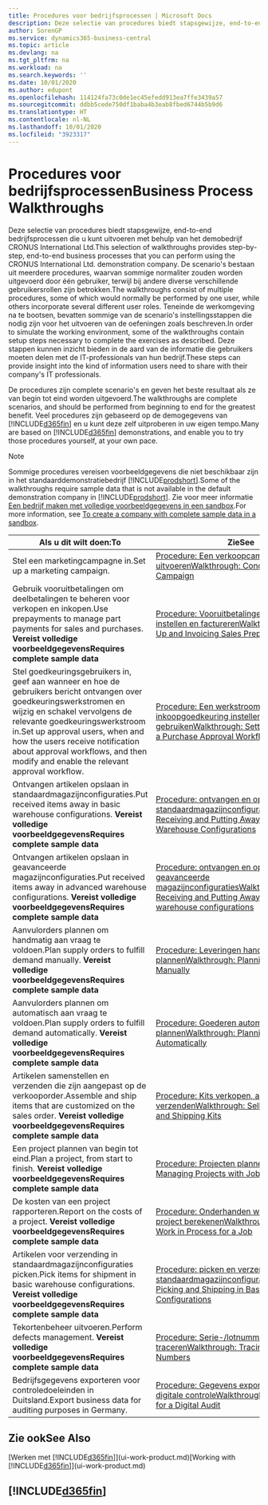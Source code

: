 ```yaml
---
title: Procedures voor bedrijfsprocessen | Microsoft Docs
description: Deze selectie van procedures biedt stapsgewijze, end-to-end bedrijfsprocessen die u kunt uitvoeren met behulp van het demobedrijf CRONUS International Ltd.
author: SorenGP
ms.service: dynamics365-business-central
ms.topic: article
ms.devlang: na
ms.tgt_pltfrm: na
ms.workload: na
ms.search.keywords: ''
ms.date: 10/01/2020
ms.author: edupont
ms.openlocfilehash: 114124fa73c0de1ec45efedd913ea7ffe3439a57
ms.sourcegitcommit: ddbb5cede750df1baba4b3eab8fbed6744b5b9d6
ms.translationtype: HT
ms.contentlocale: nl-NL
ms.lasthandoff: 10/01/2020
ms.locfileid: "3923317"
---
```

# <a name="business-process-walkthroughs"></a><span data-ttu-id="5f767-103">Procedures voor bedrijfsprocessen</span><span class="sxs-lookup"><span data-stu-id="5f767-103">Business Process Walkthroughs</span></span>

<span data-ttu-id="5f767-104">Deze selectie van procedures biedt stapsgewijze, end-to-end bedrijfsprocessen die u kunt uitvoeren met behulp van het demobedrijf CRONUS International Ltd.</span><span class="sxs-lookup"><span data-stu-id="5f767-104">This selection of walkthroughs provides step-by-step, end-to-end business processes that you can perform using the CRONUS International Ltd. demonstration company.</span></span> <span data-ttu-id="5f767-105">De scenario's bestaan uit meerdere procedures, waarvan sommige normaliter zouden worden uitgevoerd door één gebruiker, terwijl bij andere diverse verschillende gebruikersrollen zijn betrokken.</span><span class="sxs-lookup"><span data-stu-id="5f767-105">The walkthroughs consist of multiple procedures, some of which would normally be performed by one user, while others incorporate several different user roles.</span></span> <span data-ttu-id="5f767-106">Teneinde de werkomgeving na te bootsen, bevatten sommige van de scenario's instellingsstappen die nodig zijn voor het uitvoeren van de oefeningen zoals beschreven.</span><span class="sxs-lookup"><span data-stu-id="5f767-106">In order to simulate the working environment, some of the walkthroughs contain setup steps necessary to complete the exercises as described.</span></span> <span data-ttu-id="5f767-107">Deze stappen kunnen inzicht bieden in de aard van de informatie die gebruikers moeten delen met de IT-professionals van hun bedrijf.</span><span class="sxs-lookup"><span data-stu-id="5f767-107">These steps can provide insight into the kind of information users need to share with their company's IT professionals.</span></span>  

 <span data-ttu-id="5f767-108">De procedures zijn complete scenario's en geven het beste resultaat als ze van begin tot eind worden uitgevoerd.</span><span class="sxs-lookup"><span data-stu-id="5f767-108">The walkthroughs are complete scenarios, and should be performed from beginning to end for the greatest benefit.</span></span> <span data-ttu-id="5f767-109">Veel procedures zijn gebaseerd op de demogegevens van [!INCLUDE[d365fin](includes/d365fin_md.md)] en u kunt deze zelf uitproberen in uw eigen tempo.</span><span class="sxs-lookup"><span data-stu-id="5f767-109">Many are based on [!INCLUDE[d365fin](includes/d365fin_md.md)] demonstrations, and enable you to try those procedures yourself, at your own pace.</span></span>  

> [!NOTE]
> <span data-ttu-id="5f767-110">Sommige procedures vereisen voorbeeldgegevens die niet beschikbaar zijn in het standaarddemonstratiebedrijf [!INCLUDE[prodshort](includes/prodshort.md)].</span><span class="sxs-lookup"><span data-stu-id="5f767-110">Some of the walkthroughs require sample data that is not available in the default demonstration company in [!INCLUDE[prodshort](includes/prodshort.md)].</span></span> <span data-ttu-id="5f767-111">Zie voor meer informatie [Een bedrijf maken met volledige voorbeeldgegevens in een sandbox](across-how-create-sandbox-environment.md#to-create-a-company-with-complete-sample-data-in-a-sandbox).</span><span class="sxs-lookup"><span data-stu-id="5f767-111">For more information, see [To create a company with complete sample data in a sandbox](across-how-create-sandbox-environment.md#to-create-a-company-with-complete-sample-data-in-a-sandbox).</span></span>

|<span data-ttu-id="5f767-112">Als u dit wilt doen:</span><span class="sxs-lookup"><span data-stu-id="5f767-112">To</span></span>|<span data-ttu-id="5f767-113">Zie</span><span class="sxs-lookup"><span data-stu-id="5f767-113">See</span></span>|  
|--------|---------|  
|<span data-ttu-id="5f767-114">Stel een marketingcampagne in.</span><span class="sxs-lookup"><span data-stu-id="5f767-114">Set up a marketing campaign.</span></span>|[<span data-ttu-id="5f767-115">Procedure: Een verkoopcampagne uitvoeren</span><span class="sxs-lookup"><span data-stu-id="5f767-115">Walkthrough: Conducting a Sales Campaign</span></span>](walkthrough-conducting-a-sales-campaign.md)|  
|<span data-ttu-id="5f767-116">Gebruik vooruitbetalingen om deelbetalingen te beheren voor verkopen en inkopen.</span><span class="sxs-lookup"><span data-stu-id="5f767-116">Use prepayments to manage part payments for sales and purchases.</span></span> <span data-ttu-id="5f767-117">**Vereist volledige voorbeeldgegevens**</span><span class="sxs-lookup"><span data-stu-id="5f767-117">**Requires complete sample data**</span></span> |[<span data-ttu-id="5f767-118">Procedure: Vooruitbetalingen verkoop instellen en factureren</span><span class="sxs-lookup"><span data-stu-id="5f767-118">Walkthrough: Setting Up and Invoicing Sales Prepayments</span></span>](walkthrough-setting-up-and-invoicing-sales-prepayments.md)|  
|<span data-ttu-id="5f767-119">Stel goedkeuringsgebruikers in, geef aan wanneer en hoe de gebruikers bericht ontvangen over goedkeuringswerkstromen en wijzig en schakel vervolgens de relevante goedkeuringswerkstroom in.</span><span class="sxs-lookup"><span data-stu-id="5f767-119">Set up approval users, when and how the users receive notification about approval workflows, and then modify and enable the relevant approval workflow.</span></span>|[<span data-ttu-id="5f767-120">Procedure: Een werkstroom voor inkoopgoedkeuring instellen en gebruiken</span><span class="sxs-lookup"><span data-stu-id="5f767-120">Walkthrough: Setting Up and Using a Purchase Approval Workflow</span></span>](walkthrough-setting-up-and-using-a-purchase-approval-workflow.md)|  
|<span data-ttu-id="5f767-121">Ontvangen artikelen opslaan in standaardmagazijnconfiguraties.</span><span class="sxs-lookup"><span data-stu-id="5f767-121">Put received items away in basic warehouse configurations.</span></span> <span data-ttu-id="5f767-122">**Vereist volledige voorbeeldgegevens**</span><span class="sxs-lookup"><span data-stu-id="5f767-122">**Requires complete sample data**</span></span>|[<span data-ttu-id="5f767-123">Procedure: ontvangen en opslaan in standaardmagazijnconfiguraties</span><span class="sxs-lookup"><span data-stu-id="5f767-123">Walkthrough: Receiving and Putting Away in Basic Warehouse Configurations</span></span>](walkthrough-receiving-and-putting-away-in-basic-warehousing.md)|  
|<span data-ttu-id="5f767-124">Ontvangen artikelen opslaan in geavanceerde magazijnconfiguraties.</span><span class="sxs-lookup"><span data-stu-id="5f767-124">Put received items away in advanced warehouse configurations.</span></span> <span data-ttu-id="5f767-125">**Vereist volledige voorbeeldgegevens**</span><span class="sxs-lookup"><span data-stu-id="5f767-125">**Requires complete sample data**</span></span>|[<span data-ttu-id="5f767-126">Procedure: ontvangen en opslaan in geavanceerde magazijnconfiguraties</span><span class="sxs-lookup"><span data-stu-id="5f767-126">Walkthrough: Receiving and Putting Away in advanced warehouse configurations</span></span>](walkthrough-receiving-and-putting-away-in-advanced-warehousing.md)|  
|<span data-ttu-id="5f767-127">Aanvulorders plannen om handmatig aan vraag te voldoen.</span><span class="sxs-lookup"><span data-stu-id="5f767-127">Plan supply orders to fulfill demand manually.</span></span> <span data-ttu-id="5f767-128">**Vereist volledige voorbeeldgegevens**</span><span class="sxs-lookup"><span data-stu-id="5f767-128">**Requires complete sample data**</span></span>|[<span data-ttu-id="5f767-129">Procedure: Leveringen handmatig plannen</span><span class="sxs-lookup"><span data-stu-id="5f767-129">Walkthrough: Planning Supplies Manually</span></span>](walkthrough-planning-supplies-manually.md)|  
|<span data-ttu-id="5f767-130">Aanvulorders plannen om automatisch aan vraag te voldoen.</span><span class="sxs-lookup"><span data-stu-id="5f767-130">Plan supply orders to fulfill demand automatically.</span></span> <span data-ttu-id="5f767-131">**Vereist volledige voorbeeldgegevens**</span><span class="sxs-lookup"><span data-stu-id="5f767-131">**Requires complete sample data**</span></span>|[<span data-ttu-id="5f767-132">Procedure: Goederen automatisch plannen</span><span class="sxs-lookup"><span data-stu-id="5f767-132">Walkthrough: Planning Supplies Automatically</span></span>](walkthrough-planning-supplies-automatically.md)|  
|<span data-ttu-id="5f767-133">Artikelen samenstellen en verzenden die zijn aangepast op de verkooporder.</span><span class="sxs-lookup"><span data-stu-id="5f767-133">Assemble and ship items that are customized on the sales order.</span></span> <span data-ttu-id="5f767-134">**Vereist volledige voorbeeldgegevens**</span><span class="sxs-lookup"><span data-stu-id="5f767-134">**Requires complete sample data**</span></span>|[<span data-ttu-id="5f767-135">Procedure: Kits verkopen, assembleren en verzenden</span><span class="sxs-lookup"><span data-stu-id="5f767-135">Walkthrough: Selling, Assembling, and Shipping Kits</span></span>](walkthrough-selling-assembling-and-shipping-kits.md)|  
|<span data-ttu-id="5f767-136">Een project plannen van begin tot eind.</span><span class="sxs-lookup"><span data-stu-id="5f767-136">Plan a project, from start to finish.</span></span> <span data-ttu-id="5f767-137">**Vereist volledige voorbeeldgegevens**</span><span class="sxs-lookup"><span data-stu-id="5f767-137">**Requires complete sample data**</span></span>|[<span data-ttu-id="5f767-138">Procedure: Projecten plannen</span><span class="sxs-lookup"><span data-stu-id="5f767-138">Walkthrough: Managing Projects with Jobs</span></span>](walkthrough-managing-projects-with-jobs.md)|  
|<span data-ttu-id="5f767-139">De kosten van een project rapporteren.</span><span class="sxs-lookup"><span data-stu-id="5f767-139">Report on the costs of a project.</span></span> <span data-ttu-id="5f767-140">**Vereist volledige voorbeeldgegevens**</span><span class="sxs-lookup"><span data-stu-id="5f767-140">**Requires complete sample data**</span></span>|[<span data-ttu-id="5f767-141">Procedure: Onderhanden werk voor een project berekenen</span><span class="sxs-lookup"><span data-stu-id="5f767-141">Walkthrough: Calculating Work in Process for a Job</span></span>](walkthrough-calculating-work-in-process-for-a-job.md)|  
|<span data-ttu-id="5f767-142">Artikelen voor verzending in standaardmagazijnconfiguraties picken.</span><span class="sxs-lookup"><span data-stu-id="5f767-142">Pick items for shipment in basic warehouse configurations.</span></span> <span data-ttu-id="5f767-143">**Vereist volledige voorbeeldgegevens**</span><span class="sxs-lookup"><span data-stu-id="5f767-143">**Requires complete sample data**</span></span>|[<span data-ttu-id="5f767-144">Procedure: picken en verzenden in standaardmagazijnconfiguraties</span><span class="sxs-lookup"><span data-stu-id="5f767-144">Walkthrough: Picking and Shipping in Basic Warehouse Configurations</span></span>](walkthrough-picking-and-shipping-in-basic-warehousing.md)|  
|<span data-ttu-id="5f767-145">Tekortenbeheer uitvoeren.</span><span class="sxs-lookup"><span data-stu-id="5f767-145">Perform defects management.</span></span> <span data-ttu-id="5f767-146">**Vereist volledige voorbeeldgegevens**</span><span class="sxs-lookup"><span data-stu-id="5f767-146">**Requires complete sample data**</span></span>|[<span data-ttu-id="5f767-147">Procedure: Serie-/lotnummers traceren</span><span class="sxs-lookup"><span data-stu-id="5f767-147">Walkthrough: Tracing Serial-Lot Numbers</span></span>](walkthrough-tracing-serial-lot-numbers.md)|
|<span data-ttu-id="5f767-148">Bedrijfsgegevens exporteren voor controledoeleinden in Duitsland.</span><span class="sxs-lookup"><span data-stu-id="5f767-148">Export business data for auditing purposes in Germany.</span></span>|[<span data-ttu-id="5f767-149">Procedure: Gegevens exporteren voor een digitale controle</span><span class="sxs-lookup"><span data-stu-id="5f767-149">Walkthrough: Exporting Data for a Digital Audit</span></span>](LocalFunctionality/Germany/walkthrough-exporting-data-for-a-digital-audit.md)|

## <a name="see-also"></a><span data-ttu-id="5f767-150">Zie ook</span><span class="sxs-lookup"><span data-stu-id="5f767-150">See Also</span></span>

<span data-ttu-id="5f767-151">[Werken met [!INCLUDE[d365fin](includes/d365fin_md.md)]](ui-work-product.md)</span><span class="sxs-lookup"><span data-stu-id="5f767-151">[Working with [!INCLUDE[d365fin](includes/d365fin_md.md)]](ui-work-product.md)</span></span>  

## [!INCLUDE[d365fin](includes/free_trial_md.md)]  

